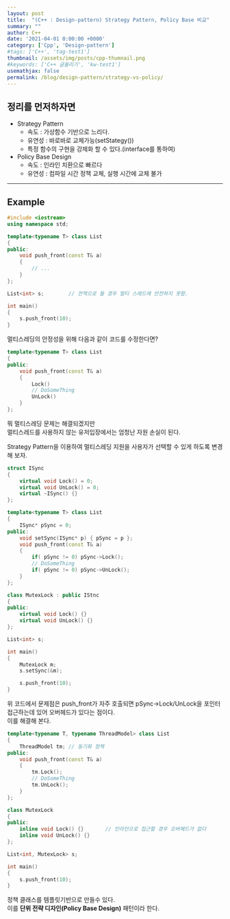 ```yaml
---
layout: post
title:  "(C++ : Design-pattern) Strategy Pattern, Policy Base 비교"
summary: ""
author: C++
date: '2021-04-01 0:00:00 +0000'
category: ['Cpp', 'Design-pattern']
#tags: ['C++', 'tag-test1']
thumbnail: /assets/img/posts/cpp-thumnail.png
#keywords: ['C++ 글올리기', 'kw-test1']
usemathjax: false
permalink: /blog/design-pattern/strategy-vs-policy/
---
```


## 정리를 먼저하자면

* Strategy Pattern
    * 속도 : 가상함수 기반으로 느리다.
    * 유연성 : 바로바로 교체가능(setStategy())
    * 특정 함수의 구현을 강제화 할 수 있다.(interface를 통하여)
* Policy Base Design
    * 속도 : 인라인 치환으로 빠르다
    * 유연성 : 컴파일 시간 정책 교체, 실행 시간에 교체 불가

---

## Example

```cpp
#include <iostream>
using namespace std;

template<typename T> class List
{
public:
    void push_front(const T& a)
    {
        // ...
    }
};

List<int> s;        // 전역으로 둘 경우 멀티 스레드에 안전하지 못함.

int main()
{
    s.push_front(10);
}
```

멀티스레딩의 안정성을 위해 다음과 같이 코드를 수정한다면?

```cpp
template<typename T> class List
{
public:
    void push_front(const T& a)
    {
        Lock()
        // DoSomeThing
        UnLock()
    }
};
```

뭐 멀티스레딩 문제는 해결되겠지만<br>
멀티스레드를 사용하지 않는 유저입장에서는 엄청난 자원 손실이 된다.<br>

Strategy Pattern을 이용하여 멀티스레딩 지원을 사용자가 선택할 수 있게 하도록 변경해 보자.

```cpp
struct ISync
{
    virtual void Lock() = 0;
    virtual void UnLock() = 0;
    virtual ~ISync() {}
};

template<typename T> class List
{
    ISync* pSync = 0;
public:
    void setSync(ISync* p) { pSync = p };
    void push_front(const T& a)
    {
        if( pSync != 0) pSync->Lock();
        // DoSomeThing
        if( pSync != 0) pSync->UnLock();
    }
};

class MutexLock : public IStnc
{
public:
    virtual void Lock() {}
    virtual void UnLock() {}
};

List<int> s;

int main()
{
    MutexLock m;
    s.setSync(&m);

    s.push_front(10);
}
```

위 코드에서 문제점은 push_front가 자주 호출되면 pSync->Lock/UnLock을 포인터 접근하는데 있어 오버헤드가 있다는 점이다.<br>
이를 해결해 본다.<br>

```cpp
template<typename T, typename ThreadModel> class List
{
    ThreadModel tm; // 동기화 정책
public:
    void push_front(const T& a)
    {
        tm.Lock();
        // DoSomeThing
        tm.UnLock();
    }
};

class MutexLock
{
public:
    inline void Lock() {}       // 인라인으로 접근할 경우 오버헤드가 없다
    inline void UnLock() {}
};

List<int, MutexLock> s;

int main()
{
    s.push_front(10);
}
```

정책 클래스를 템플릿기반으로 만들수 있다.<br>
이를 **단위 전략 디자인(Policy Base Design)** 패턴이라 한다.